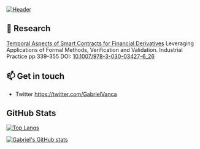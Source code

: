 [![Header](https://github.com/gabrielv33/gabrielv33/blob/main/header.jpg?raw=true "Header")](https://twitter.com/GabrielVanca)


<!-- ### Hi there 👋 -->

<!--
Here are some ideas to get you started:

- 🔭 I’m currently working on ...
- 🌱 I’m currently learning ...
- 👯 I’m looking to collaborate on ...
- 🤔 I’m looking for help with ...
- 💬 Ask me about ...
- 📫 How to reach me: ...
- 😄 Pronouns: ...
- ⚡ Fun fact: ...
-->

## 🔬 Research

[Temporal Aspects of Smart Contracts for Financial Derivatives](https://www.researchgate.net/publication/328586457_Temporal_Aspects_of_Smart_Contracts_for_Financial_Derivatives_8th_International_Symposium_ISoLA_2018_Limassol_Cyprus_November_5-9_2018_Proceedings_Part_IV) Leveraging Applications of Formal Methods, Verification and Validation. Industrial Practice pp 339-355
DOI: [10.1007/978-3-030-03427-6_26](http://dx.doi.org/10.1007/978-3-030-03427-6_26)

## 📫 Get in touch

- Twitter https://twitter.com/GabrielVanca

## GitHub Stats

[![Top Langs](https://github-readme-stats.vercel.app/api/top-langs/?username=gabrielv33&count_private=true&show_icons=true&theme=vue-dark)](https://github.com/anuraghazra/github-readme-stats)

<!-- Themes: https://github.com/anuraghazra/github-readme-stats/blob/master/themes/README.md -->
[![Gabriel's GitHub stats](https://github-readme-stats.vercel.app/api?username=gabrielv33&count_private=true&show_icons=true&theme=vue-dark)](https://github.com/anuraghazra/github-readme-stats)
